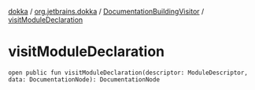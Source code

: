 [dokka](../../index.md) / [org.jetbrains.dokka](../index.md) / [DocumentationBuildingVisitor](index.md) / [visitModuleDeclaration](visitModuleDeclaration.md)

# visitModuleDeclaration

```
open public fun visitModuleDeclaration(descriptor: ModuleDescriptor, data: DocumentationNode): DocumentationNode
```
